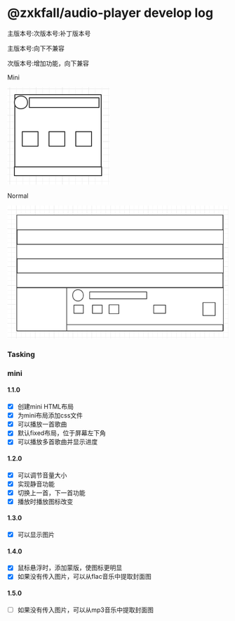 # @zxkfall/audio-player develop log

主版本号:次版本号:补丁版本号

主版本号:向下不兼容

次版本号:增加功能，向下兼容



Mini

![image-20220421003221106](devLog.assets/image-20220421003221106.png)

Normal

![image-20220421003309098](devLog.assets/image-20220421003309098.png)







### Tasking

### mini

#### 1.1.0

- [x] 创建mini HTML布局
- [x] 为mini布局添加css文件
- [x] 可以播放一首歌曲
- [x] 默认fixed布局，位于屏幕左下角
- [x] 可以播放多首歌曲并显示进度

#### 1.2.0

- [x] 可以调节音量大小
- [x] 实现静音功能
- [x] 切换上一首，下一首功能
- [x] 播放时播放图标改变

#### 1.3.0

- [x] 可以显示图片

#### 1.4.0

- [x] 鼠标悬浮时，添加蒙版，使图标更明显
- [x] 如果没有传入图片，可以从flac音乐中提取封面图

#### 1.5.0

- [ ] 如果没有传入图片，可以从mp3音乐中提取封面图



